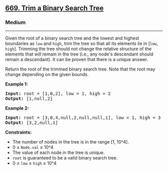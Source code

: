 <h2><a href="https://leetcode.com/problems/trim-a-binary-search-tree">669. Trim a Binary Search Tree</a></h2>
<h3>Medium</h3>
<hr>
<p>Given the root of a binary search tree and the lowest and highest boundaries as <code>low</code> and <code>high</code>, trim the tree so that all its elements lie in [<code>low</code>, <code>high</code>]. Trimming the tree should not change the relative structure of the elements that will remain in the tree (i.e., any node's descendant should remain a descendant). It can be proven that there is a unique answer.</p>
<p>Return the root of the trimmed binary search tree. Note that the root may change depending on the given bounds.</p>
<p><strong>Example 1:</strong></p>
<pre>
<strong>Input:</strong> root = [1,0,2], low = 1, high = 2
<strong>Output:</strong> [1,null,2]
</pre>
<p><strong>Example 2:</strong></p>
<pre>
<strong>Input:</strong> root = [3,0,4,null,2,null,null,1], low = 1, high = 3
<strong>Output:</strong> [3,2,null,1]
</pre>
<p><strong>Constraints:</strong></p>
<ul>
<li>The number of nodes in the tree is in the range [1, 10^4].</li>
<li>0 ≤ <code>Node.val</code> ≤ 10^4</li>
<li>The value of each node in the tree is unique.</li>
<li><code>root</code> is guaranteed to be a valid binary search tree.</li>
<li>0 ≤ <code>low</code> ≤ <code>high</code> ≤ 10^4</li>
</ul>

